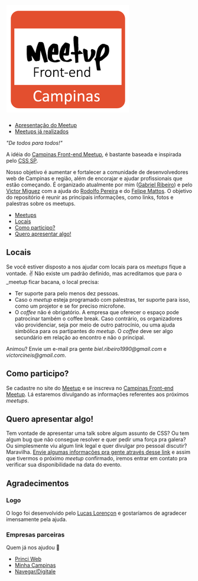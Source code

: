 ![Campinas Front-end Meetup](logo-frontend-cps.png "Campinas Front-end Meetup")
======

* [Apresentação do Meetup](#)
* [Meetups já realizados](meetups.md)

_"De todos para todos!"_

A idéia do [Campinas Front-end Meetup](http://www.meetup.com/pt/Campinas-Front-End-Meetup/), é bastante baseada e inspirada pelo [CSS SP](http://www.meetup.com/css-sp).

Nosso objetivo é aumentar e fortalecer a comunidade de desenvolvedores web de Campinas e região, além de encorajar e ajudar profissionais que estão começando. É organizado atualmente por mim ([Gabriel Ribeiro](https://twitter.com/BielRibeiro1990)) e pelo [Victor Miguez](https://twitter.com/_vmiguez) com a ajuda do [Rodolfo Pereira](https://twitter.com/rodolfoprr) e do [Felipe Mattos](https://twitter.com/IAMFELIPEMATTOS).
O objetivo do repositório é reunir as principais informações, como links, fotos e palestras sobre os meetups.

* [Meetups](meetups.md)
* [Locais](#locais)
* [Como participo?](#como-participo)
* [Quero apresentar algo!](#quero-apresentar-algo)


## Locais

Se você estiver disposto a nos ajudar com locais para os _meetups_ fique a vontade. :v: Não existe um padrão definido, mas acreditamos que para o _meetup ficar bacana, o local precisa:

* Ter suporte para pelo menos dez pessoas.
* Caso o _meetup_  esteja programado com palestras, ter suporte para isso, como um projetor e se for preciso microfone.
* O *coffee* não é obrigatório. A empresa que oferecer o espaço pode patrocinar também o coffee break. Caso contrário, os organizadores vão providenciar, seja por meio de outro patrocínio, ou uma ajuda simbólica para os partipantes do _meetup_. O *coffee* deve ser algo secundário em relação ao encontro e não o principal.

Animou? Envie um e-mail pra gente _biel.ribeiro1990@gmail.com_ e _victorcineis@gmail.com_.

## Como participo?

Se cadastre no site do [Meetup](http://www.meetup.com/) e se inscreva no [Campinas Front-end Meetup](http://www.meetup.com/pt/Campinas-Front-End-Meetup/). Lá estaremos divulgando as informações referentes aos próximos _meetups_.

## Quero apresentar algo!

Tem vontade de apresentar uma talk sobre algum assunto de CSS? Ou tem algum bug que não consegue resolver e quer pedir uma força pra galera? Ou simplesmente viu algum link legal e quer divulgar pro pessoal discutir? Maravilha. [Envie algumas informações pra gente através desse link](https://docs.google.com/forms/d/1OGG75DrwK7hw3WJ4QGT5ruvnwcgI2AGe44pp5PrkNPc/viewform) e assim que tivermos o próximo _meetup_ confirmado, iremos entrar em contato pra verificar sua disponibilidade na data do evento.

## Agradecimentos

### Logo

O logo foi desenvolvido pelo [Lucas Lorençon]() e gostaríamos de agradecer imensamente pela ajuda.

### Empresas parceiras

Quem já nos ajudou :metal:

* [Princi Web](http://www.princiweb.com.br/)
* [Minha Campinas](http://minhacampinas.org.br/)
* [Navegar/Digitale](http://www.digitale.com.br/)
